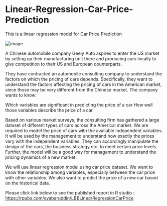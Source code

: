 # Linear-Regression-Car-Price-Prediction
This is a linear regression model for Car Price Prediction

![image](https://user-images.githubusercontent.com/78594353/115216070-59acda80-a12e-11eb-953f-0b18151b7284.png)


A Chinese automobile company Geely Auto aspires to enter the US market by setting up their manufacturing unit there and producing cars locally to give competition to their US and European counterparts.

They have contracted an automobile consulting company to understand the factors on which the pricing of cars depends. Specifically, they want to understand the factors affecting the pricing of cars in the American market, since those may be very different from the Chinese market. The company wants to know:

Which variables are significant in predicting the price of a car
How well those variables describe the price of a car

Based on various market surveys, the consulting firm has gathered a large dataset of different types of cars across the Americal market. We are required to model the price of cars with the available independent variables. It will be used by the management to understand how exactly the prices vary with the independent variables. They can accordingly manipulate the design of the cars, the business strategy etc. to meet certain price levels. Further, the model will be a good way for management to understand the pricing dynamics of a new market.

We will use linear regression model using car price dataset. We want to know the relationship among variables, especially between the car price with other variables. We also want to predict the price of a new car based on the historical data.

Please click link below to see the published report in R studio :
https://rpubs.com/syabaruddin/LBBLinearRegressionCarPrice

